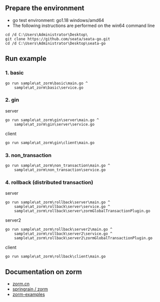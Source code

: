 ## Prepare the environment
- go test environment: go1.18 windows/amd64
- The following instructions are performed on the win64 command line

```
cd /d C:\Users\Administrator\Desktop\
git clone https://github.com/seata/seata-go.git
cd /d C:\Users\Administrator\Desktop\seata-go
```

## Run example
### 1. basic
```
go run sample\at_zorm\basic\main.go ^
    sample\at_zorm\basic\service.go 
```

### 2. gin
server
```
go run sample\at_zorm\gin\server\main.go ^
    sample\at_zorm\gin\server\service.go
```
client
```
go run sample\at_zorm\gin\client\main.go
```

### 3. non_transaction
```
go run sample\at_zorm\non_transaction\main.go ^
    sample\at_zorm\non_transaction\service.go
```

### 4. rollback (distributed transaction)
server
```
go run sample\at_zorm\rollback\server\main.go ^
    sample\at_zorm\rollback\server\service.go ^
    sample\at_zorm\rollback\server\zormGlobalTransactionPlugin.go
```

server2
```
go run sample\at_zorm\rollback\server2\main.go ^
    sample\at_zorm\rollback\server2\service.go ^
    sample\at_zorm\rollback\server2\zormGlobalTransactionPlugin.go
```

client
```
go run sample\at_zorm\rollback\client\main.go 
```

## Documentation on zorm
- [zorm.cn](https://zorm.cn/)
- [springrain \/ zorm](https://gitee.com/chunanyong/zorm)
- [zorm-examples](https://gitee.com/wuxiangege/zorm-examples/)
